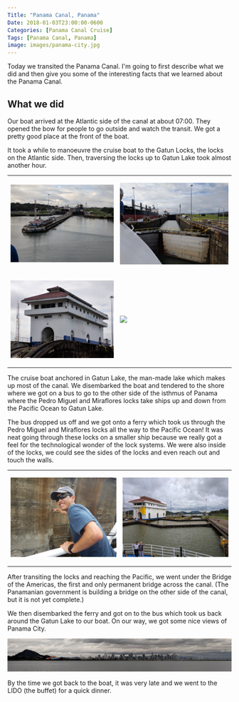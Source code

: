 ```yaml
---
Title: "Panama Canal, Panama"
Date: 2018-01-03T23:00:00-0600
Categories: [Panama Canal Cruise]
Tags: [Panama Canal, Panama]
image: images/panama-city.jpg
---
```


Today we transited the Panama Canal. I'm going to first describe what we did and
then give you some of the interesting facts that we learned about the Panama
Canal.

## What we did

Our boat arrived at the Atlantic side of the canal at about 07:00. They opened
the bow for people to go outside and watch the transit. We got a pretty good
place at the front of the boat.

It took a while to manoeuvre the cruise boat to the Gatun Locks, the locks on
the Atlantic side. Then, traversing the locks up to Gatun Lake took almost
another hour.

<table class="gallery">
<tr>
<td>

![](images/panama1.jpg)

</td>
<td>

![](images/panama2.jpg)

</td>
</tr>

<tr>
<td>

![](images/panama3.jpg)

</td>
<td>

![](images/panama4.jpg)

</td>
</tr>
</table>


The cruise boat anchored in Gatun Lake, the man-made lake which makes up most of
the canal. We disembarked the boat and tendered to the shore where we got on a
bus to go to the other side of the isthmus of Panama where the Pedro Miguel and
Miraflores locks take ships up and down from the Pacific Ocean to Gatun Lake.

The bus dropped us off and we got onto a ferry which took us through the Pedro
Miguel and Miraflores locks all the way to the Pacific Ocean! It was neat going
through these locks on a smaller ship because we really got a feel for the
technological wonder of the lock systems. We were also inside of the locks,
we could see the sides of the locks and even reach out and touch the walls.

<table class="gallery">
<tr>
<td>

![](images/panama5.jpg)

</td>
<td>

![](images/panama6.jpg)

</td>
</tr>
</table>

After transiting the locks and reaching the Pacific, we went under the Bridge of
the Americas, the first and only permanent bridge across the canal. (The
Panamanian government is building a bridge on the other side of the canal, but
it is not yet complete.)

We then disembarked the ferry and got on to the bus which took us back around
the Gatun Lake to our boat. On our way, we got some nice views of Panama City.

![Panama City](images/panama-city.jpg)

By the time we got back to the boat, it was very late and we went to the LIDO
(the buffet) for a quick dinner.

<!--
## Interesting facts about the Panama Canal

- The Panama Canal is one of the Seven Wonders of the Modern World.
- The Panama Canal
TODO
-->
